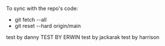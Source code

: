 To sync with the repo's code:

- git fetch --all
- git reset --hard origin/main


test by danny
TEST BY ERWIN
test by jackarak
test by harrison

